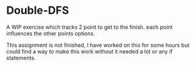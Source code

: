 # Double-DFS
A WIP exercise which tracks 2 point to get to the finish. each point influences the other points options.

This assignment is not finished, I have worked on this for some hours but could find a way to make this work without it needed a lot or any if statements.<br/>
